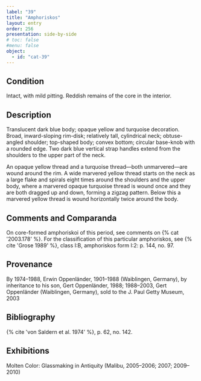 ```yaml
---
label: "39"
title: "Amphoriskos"
layout: entry
order: 256
presentation: side-by-side
# toc: false
#menu: false 
object:
  - id: "cat-39"
---
```


## Condition

Intact, with mild pitting. Reddish remains of the core in the interior.

## Description

Translucent dark blue body; opaque yellow and turquoise decoration. Broad, inward-sloping rim-disk; relatively tall, cylindrical neck; obtuse-angled shoulder; top-shaped body; convex bottom; circular base-knob with a rounded edge. Two dark blue vertical strap handles extend from the shoulders to the upper part of the neck.

An opaque yellow thread and a turquoise thread—both unmarvered—are wound around the rim. A wide marvered yellow thread starts on the neck as a large flake and spirals eight times around the shoulders and the upper body, where a marvered opaque turquoise thread is wound once and they are both dragged up and down, forming a zigzag pattern. Below this a marvered yellow thread is wound horizontally twice around the body.

## Comments and Comparanda

On core-formed amphoriskoi of this period, see comments on {% cat '2003.178' %}. For the classification of this particular amphoriskos, see {% cite 'Grose 1989' %}, class I:B, amphoriskos form I:2: p. 144, no. 97.

## Provenance

By 1974–1988, Erwin Oppenländer, 1901–1988 (Waiblingen, Germany), by inheritance to his son, Gert Oppenländer, 1988; 1988–2003, Gert Oppenländer (Waiblingen, Germany), sold to the J. Paul Getty Museum, 2003

## Bibliography

{% cite 'von Saldern et al. 1974' %}, p. 62, no. 142.

## Exhibitions

Molten Color: Glassmaking in Antiquity (Malibu, 2005–2006; 2007; 2009–2010)

